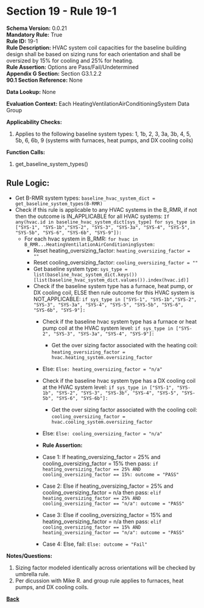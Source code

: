 # Section 19 - Rule 19-1  
**Schema Version:** 0.0.21  
**Mandatory Rule:** True  
**Rule ID:** 19-1   
**Rule Description:** HVAC system coil capacities for the baseline building design shall be based on sizing runs for each orientation and shall be oversized by 15% for cooling and 25% for heating.  
**Rule Assertion:** Options are Pass/Fail/Undetermined     
**Appendix G Section:** Section G3.1.2.2    
**90.1 Section Reference:** None  

**Data Lookup:** None  

**Evaluation Context:** Each HeatingVentilationAirConditioningSystem Data Group  

**Applicability Checks:** 

1. Applies to the following baseline system types: 1, 1b, 2, 3, 3a, 3b, 4, 5, 5b, 6, 6b, 9 (systems with furnaces, heat pumps, and DX cooling coils)  

**Function Calls:**  
1. get_baseline_system_types()  


## Rule Logic:  
- Get B-RMR system types: `baseline_hvac_system_dict = get_baseline_system_types(B-RMR)`  
- Check if this rule is applicable to any HVAC systems in the B_RMR, if not then the outcome is IN_APPLICABLE for all HVAC systems: `If any(hvac.id in baseline_hvac_system_dict[sys_type] for sys_type in ["SYS-1", "SYS-1b","SYS-2", "SYS-3", "SYS-3a", "SYS-4", "SYS-5", "SYS-5b", "SYS-6", "SYS-6b", "SYS-9"]):`   
    - For each hvac system in B_RMR: `for hvac in B_RMR...HeatingVentilationAirConditioningSystem:`    
        - Reset heating_oversizing_factor: `heating_oversizing_factor = ""`  
        - Reset cooling_oversizing_factor: `cooling_oversizing_factor = ""`  
        - Get baseline system type: `sys_type = list(baseline_hvac_system_dict.keys())[list(baseline_hvac_system_dict.values()).index(hvac.id)]`  
        - Check if the baseline system type has a furnace, heat pump, or DX cooling coil, ELSE then rule outcome for this HVAC system is NOT_APPLICABLE: `if sys_type in ["SYS-1", "SYS-1b","SYS-2", "SYS-3", "SYS-3a", "SYS-4", "SYS-5", "SYS-5b", "SYS-6", "SYS-6b", "SYS-9"]:`  
            - Check if the baseline hvac system type has a furnace or heat pump coil at the HVAC system level: `if sys_type in ["SYS-2", "SYS-3", "SYS-3a", "SYS-4", "SYS-9"]:`  
                - Get the over sizing factor associated with the heating coil: `heating_oversizing_factor = hvac.heating_system.oversizing_factor`     
            - Else: `Else: heating_oversizing_factor = "n/a"` 
            - Check if the baseline hvac system type has a DX cooling coil at the HVAC system level: `if sys_type in ["SYS-1", "SYS-1b", "SYS-2", "SYS-3", "SYS-3b", "SYS-4", "SYS-5", "SYS-5b", "SYS-6", "SYS-6b"]:`  
                - Get the over sizing factor associated with the cooling coil: `cooling_oversizing_factor = hvac.cooling_system.oversizing_factor`        
            - Else: `Else: cooling_oversizing_factor = "n/a"`   

            - **Rule Assertion:** 
            - Case 1: If heating_oversizing_factor = 25% and cooling_oversizing_factor = 15% then pass: `if heating_oversizing_factor == 25% AND cooling_oversizing_factor == 15%: outcome = "PASS"`  
            - Case 2: Else if heating_oversizing_factor = 25% and cooling_oversizing_factor = n/a then pass: `elif heating_oversizing_factor == 25% AND cooling_oversizing_factor == "n/a": outcome = "PASS"`  
            - Case 3: Else if cooling_oversizing_factor = 15% and heating_oversizing_factor = n/a then pass: `elif cooling_oversizing_factor == 15% AND heating_oversizing_factor == "n/a": outcome = "PASS"`  
            - Case 4: Else, fail: `Else: outcome = "Fail"`  



**Notes/Questions:**  
1. Sizing factor modeled identically across orientations will be checked by umbrella rule. 
2. Per dicussion with Mike R. and group rule applies to furnaces, heat pumps, and DX cooling coils.  


**[Back](_toc.md)**